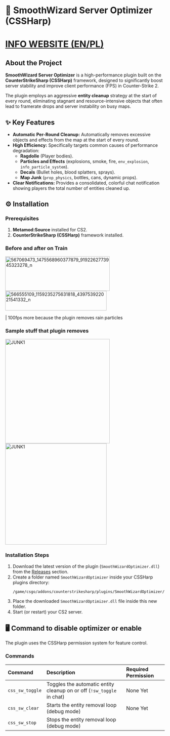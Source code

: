 # 🚀 SmoothWizard Server Optimizer (CSSHarp)
# [INFO WEBSITE (EN/PL)](https://smoothwizard.com/cs2-fps-optimization-plugin-smoothwizard-server-cleaner-reduce-lag/)

## About the Project

**SmoothWizard Server Optimizer** is a high-performance plugin built on the **CounterStrikeSharp (CSSHarp)** framework, designed to significantly boost server stability and improve client performance (FPS) in Counter-Strike 2.

The plugin employs an aggressive **entity cleanup** strategy at the start of every round, eliminating stagnant and resource-intensive objects that often lead to framerate drops and server instability on busy maps.

## ✨ Key Features

* **Automatic Per-Round Cleanup:** Automatically removes excessive objects and effects from the map at the start of every round.
* **High Efficiency:** Specifically targets common causes of performance degradation:
    * **Ragdolle** (Player bodies).
    * **Particles and Effects** (explosions, smoke, fire, `env_explosion`, `info_particle_system`).
    * **Decals** (Bullet holes, blood splatters, sprays).
    * **Map Junk** (`prop_physics`, bottles, cans, dynamic props).
* **Clear Notifications:** Provides a consolidated, colorful chat notification showing players the total number of entities cleaned up.

## ⚙️ Installation

### Prerequisites
1.  **Metamod:Source** installed for CS2.
2.  **CounterStrikeSharp (CSSHarp)** framework installed.

### Before and after on Train 
<img width="330" height="109" alt="567069473_1475568960377879_9192262773945323278_n" src="https://github.com/user-attachments/assets/a2f5941b-080f-46f4-abc2-859496613cff" />
<img width="320" height="62" alt="566555109_1159235275631818_439753922021541332_n" src="https://github.com/user-attachments/assets/c9a1d0ae-f51d-4699-9c18-6eb31ca53027" />

| 100fps more because the plugin removes rain particles 

### Sample stuff that plugin removes
<img width="330" height="auto" alt="JUNK1" src="https://smoothwizard.com/wp-content/uploads/2025/10/MedalTVCounterStrike220251027204002-768x432.png" />
<img width="320" height="auto" alt="JUNK1" src="https://smoothwizard.com/wp-content/uploads/2025/10/MedalTVCounterStrike220251027204023-768x432.png" />

### Installation Steps
1.  Download the latest version of the plugin (`SmoothWizardOptimizer.dll`) from the [Releases](https://github.com/TwojaNazwaUżytkownika/NazwaRepozytorium/releases) section.
2.  Create a folder named `SmoothWizardOptimizer` inside your CSSHarp plugins directory:
    ```
    /game/csgo/addons/counterstrikesharp/plugins/SmoothWizardOptimizer/
    ```
3.  Place the downloaded `SmoothWizardOptimizer.dll` file inside this new folder.
4.  Start (or restart) your CS2 server.

## 🖥️ Command to disable optimizer or enable

The plugin uses the CSSHarp permission system for feature control.

### Commands

| Command           | Description                                                        | Required Permission |
| :---------------- | :----------------------------------------------------------------- | :------------------ |
| `css_sw_toggle`   | Toggles the automatic entity cleanup on or off (`!sw_toggle` in chat) | None Yet         |
| `css_sw_clear`    | Starts the entity removal loop (debug mode)                        | None Yet         |
| `css_sw_stop`     | Stops the entity removal loop (debug mode)           
